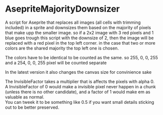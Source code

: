 # AsepriteMajorityDownsizer

A script for Aseprite that replaces all images (all cells with trimming included) in a sprite and downsizes them based on the majority of pixels that make upp the smaller image. so if a 2x2 image with 3 red pixels and 1 blue goes trough this script with the downsize of 2, then the image will be replaced with a red pixel in the top left corner. in the case that two or more colors are the shared majority the top left one is chosen.

The colors have to be identical to be counted as the same. so 255, 0, 0, 255 and a 254, 0, 0, 255 pixel will be counted separate

In the latest version it also changes the canvas size for convinience sake

The InvisibleFactor takes a multiplier that is affects the pixels with alpha 0.<br>
A InvisibleFactor of 0 would make a invisible pixel never happen in a chunk (unless there is no other candidate), and a factor of 1 would make em as valuable as normal.<br>
You can tweek it to be something like 0.5 if you want small details sticking out to be better preserved.
